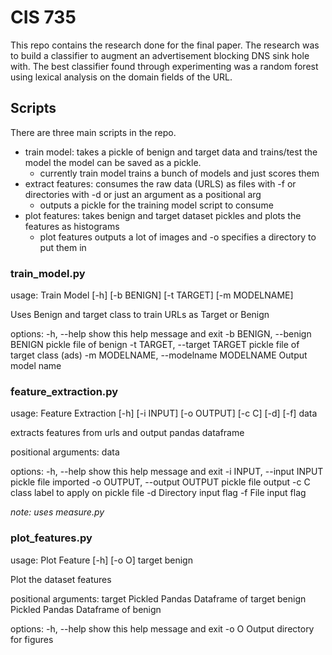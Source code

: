 # CIS 735

This repo contains the research done for the final paper. The research was to build a classifier
to augment an advertisement blocking DNS sink hole with. The best classifier found through experimenting
was a random forest using lexical analysis on the domain fields of the URL.

## Scripts
There are three main scripts in the repo.
- train model: takes a pickle of benign and target data and trains/test the model the model can be saved as a pickle.
     - currently train model trains a bunch of models and just scores them
- extract features: consumes the raw data (URLS) as files with -f or directories with -d or just an argument as a positional arg
     - outputs a pickle for the training model script to consume
- plot features: takes benign and target dataset pickles and plots the features as histograms
     - plot features outputs a lot of images and -o specifies a directory to put them in

### train_model.py
usage: Train Model [-h] [-b BENIGN] [-t TARGET] [-m MODELNAME]

Uses Benign and target class to train URLs as Target or Benign

options:
  -h, --help            show this help message and exit
  -b BENIGN, --benign BENIGN
                        pickle file of benign
  -t TARGET, --target TARGET
                        pickle file of target class (ads)
  -m MODELNAME, --modelname MODELNAME
                        Output model name

### feature_extraction.py
usage: Feature Extraction [-h] [-i INPUT] [-o OUTPUT] [-c C] [-d] [-f] data

extracts features from urls and output pandas dataframe

positional arguments:
  data

options:
  -h, --help            show this help message and exit
  -i INPUT, --input INPUT
                        pickle file imported
  -o OUTPUT, --output OUTPUT
                        pickle file output
  -c C                  class label to apply on pickle file
  -d                    Directory input flag
  -f                    File input flag

_note: uses measure.py_

### plot_features.py

usage: Plot Feature [-h] [-o O] target benign

Plot the dataset features

positional arguments:
  target      Pickled Pandas Dataframe of target
  benign      Pickled Pandas Dataframe of benign

options:
  -h, --help  show this help message and exit
  -o O        Output directory for figures
